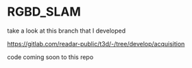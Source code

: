 # RGBD_SLAM

take a look at this branch that I developed

https://gitlab.com/readar-public/t3d/-/tree/develop/acquisition

code coming soon to this repo
